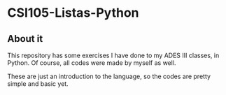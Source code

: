 # CSI105-Listas-Python
## About it
This repository has some exercises I have done to my ADES III classes, in Python.
Of course, all codes were made by myself as well.

These are just an introduction to the language, so the codes are pretty simple and basic yet.
